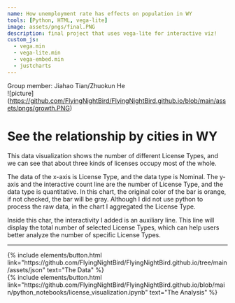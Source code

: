 ```yaml
---
name: How unemployment rate has effects on population in WY
tools: [Python, HTML, vega-lite]
image: assets/pngs/final.PNG
description: final project that uses vega-lite for interactive viz!
custom_js:
  - vega.min
  - vega-lite.min
  - vega-embed.min
  - justcharts
---
```


Group member: Jiahao Tian/Zhuokun He  
![picture] (https://github.com/FlyingNightBird/FlyingNightBird.github.io/blob/main/assets/pngs/growth.PNG)

# See the relationship by cities in WY
 This data visualization shows the number of different License Types, and we can see that about three kinds of licenses occupy most of the whole.

The data of the x-axis is License Type, and the data type is Nominal. The y-axis and the interactive count line are the number of License Type, and the data type is quantitative. In this chart, the original color of the bar is orange, if not checked, the bar will be gray. Although I did not use python to process the raw data, in the chart I aggregated the License Type.

Inside this char, the interactivity I added is an auxiliary line. This line will display the total number of selected License Types, which can help users better analyze the number of specific License Types.


<vegachart schema-url="{{ site.baseurl }}/assets/json/population_employment.json" style="width: 100%"></vegachart>

---

<!-- these are written in a combo of html and liquid --> 

<div class="left">
{% include elements/button.html link="https://github.com/FlyingNightBird/FlyingNightBird.github.io/tree/main/assets/json" text="The Data" %}
</div>

<div class="right">
{% include elements/button.html link="https://github.com/FlyingNightBird/FlyingNightBird.github.io/blob/main/python_notebooks/license_visualization.ipynb" text="The Analysis" %}
</div>

